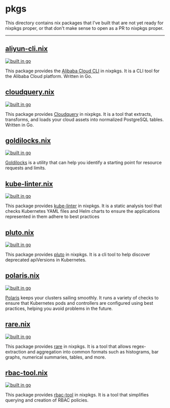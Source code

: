 # pkgs

This directory contains nix packages that I've built that are not yet ready for nixpkgs proper, or that don't make sense to open as a PR to nixpkgs proper.

---

## [aliyun-cli.nix](./aliyun-cli.nix)

[![built in go](https://img.shields.io/badge/built%20in-go-%2301ADD8)](https://go.dev/)

This package provides the [Alibaba Cloud CLI](https://github.com/aliyun/aliyun-cli) in nixpkgs. It is a CLI tool for the Alibaba Cloud platform. Written in Go.

## [cloudquery.nix](./cloudquery.nix)

[![built in go](https://img.shields.io/badge/built%20in-go-%2301ADD8)](https://go.dev/)

This package provides [Cloudquery](https://github.com/cloudquery/cloudquery) in nixpkgs. It is a tool that extracts, transforms, and loads your cloud assets into normalized PostgreSQL tables. Written in Go.

## [goldilocks.nix](./goldilocks.nix)

[![built in go](https://img.shields.io/badge/built%20in-go-%2301ADD8)](https://go.dev/)

[Goldilocks](https://github.com/FairwindsOps/goldilocks) is a utility that can help you identify a starting point for resource requests and limits.

## [kube-linter.nix](./kube-linter.nix)

[![built in go](https://img.shields.io/badge/built%20in-go-%2301ADD8)](https://go.dev/)

This package provides [kube-linter](https://github.com/stackrox/kube-linter) in nixpkgs. It is a static analysis tool that checks Kubernetes YAML files and Helm charts to ensure the applications represented in them adhere to best practices

## [pluto.nix](./pluto.nix)

[![built in go](https://img.shields.io/badge/built%20in-go-%2301ADD8)](https://go.dev/)

This package provides [pluto](https://github.com/FairwindsOps/Pluto) in nixpkgs. It is a cli tool to help discover deprecated apiVersions in Kubernetes.

## [polaris.nix](./polaris.nix)

[![built in go](https://img.shields.io/badge/built%20in-go-%2301ADD8)](https://go.dev/)

[Polaris](https://github.com/FairwindsOps/polaris/) keeps your clusters sailing smoothly. It runs a variety of checks to ensure that Kubernetes pods and controllers are configured using best practices, helping you avoid problems in the future.

## [rare.nix](./rare.nix)

[![built in go](https://img.shields.io/badge/built%20in-go-%2301ADD8)](https://go.dev/)

This package provides [rare](https://github.com/zix99/rare) in nixpkgs. It is a tool that allows regex-extraction and aggregation into common formats such as histograms, bar graphs, numerical summaries, tables, and more.

## [rbac-tool.nix](./rbac-tool.nix)

[![built in go](https://img.shields.io/badge/built%20in-go-%2301ADD8)](https://go.dev/)

This package provides [rbac-tool](https://github.com/alcideio/rbac-tool) in nixpkgs. It is a tool that simplifies querying and creation of RBAC policies.
